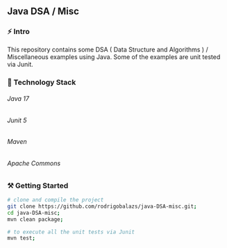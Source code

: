 ## Java DSA / Misc

### ⚡️ Intro

This repository contains some DSA ( Data Structure and Algorithms ) / Miscellaneous examples using Java. Some of the
examples are unit tested via Junit.

### 🔧 Technology Stack

###### Java 17
###### Junit 5
###### Maven
###### Apache Commons

### ⚒️ Getting Started

```bash
# clone and compile the project
git clone https://github.com/rodrigobalazs/java-DSA-misc.git;
cd java-DSA-misc;
mvn clean package;

# to execute all the unit tests via Junit
mvn test;
```